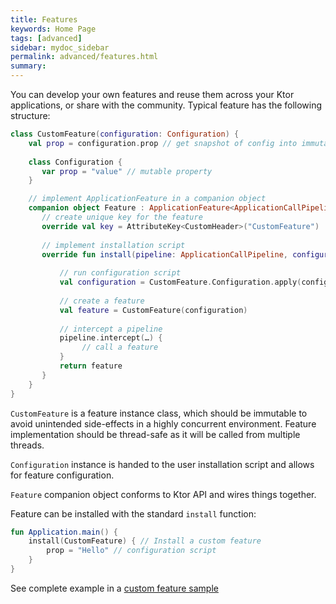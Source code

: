 ```yaml
---
title: Features
keywords: Home Page
tags: [advanced]
sidebar: mydoc_sidebar
permalink: advanced/features.html
summary:  
---
```


You can develop your own features and reuse them across your Ktor applications, or share with the community. Typical 
feature has the following structure:

```kotlin
class CustomFeature(configuration: Configuration) {
    val prop = configuration.prop // get snapshot of config into immutable property
    
    class Configuration {
       var prop = "value" // mutable property
    }

    // implement ApplicationFeature in a companion object
    companion object Feature : ApplicationFeature<ApplicationCallPipeline, CustomFeature.Configuration, CustomFeature> {
       // create unique key for the feature
       override val key = AttributeKey<CustomHeader>("CustomFeature")
       
       // implement installation script
       override fun install(pipeline: ApplicationCallPipeline, configure: Configuration.() -> Unit): CustomFeature {
           
           // run configuration script
           val configuration = CustomFeature.Configuration.apply(configure)
           
           // create a feature 
           val feature = CustomFeature(configuration)
           
           // intercept a pipeline 
           pipeline.intercept(…) { 
                // call a feature
           }
           return feature
       }
    }
}
```

`CustomFeature` is a feature instance class, which should be immutable to avoid unintended side-effects in a highly
concurrent environment. Feature implementation should be thread-safe as it will be called from multiple threads.

`Configuration` instance is handed to the user installation script and allows for feature configuration. 

`Feature` companion object conforms to Ktor API and wires things together.
 
Feature can be installed with the standard `install` function:

```kotlin
fun Application.main() {
    install(CustomFeature) { // Install a custom feature
        prop = "Hello" // configuration script
    }
}
```

See complete example in a [custom feature sample](https://github.com/Kotlin/ktor/blob/master/ktor-samples/ktor-samples-custom-feature/src/org/jetbrains/ktor/samples/feature/CustomHeader.kt)